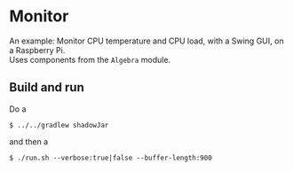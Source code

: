 # Monitor
An example: Monitor CPU temperature and CPU load, with a Swing GUI, on a Raspberry Pi.  
Uses components from the `Algebra` module.


## Build and run
Do a 
```
$ ../../gradlew shadowJar
```
and then a 
```
$ ./run.sh --verbose:true|false --buffer-length:900
```
